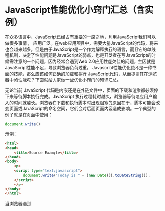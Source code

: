 # JavaScript性能优化小窍门汇总（含实例）

在众多语言中，JavaScript已经占有重要的一席之地，利用JavaScript我们可以做很多事情 ， 应用广泛。在web应用项目中，需要大量JavaScript的代码，将来也会越来越多。但是由于JavaScript是一个作为解释执行的语言，而且它的单线程机制，决定了性能问题是JavaScript的弱点，也是开发者在写JavaScript的时候需注意的一个问题，因为经常会遇到Web 2.0应用性能欠佳的问题，主因就是JavaScript性能不足，导致浏览器负荷过重。 Javascript性能优化绝不是一种书面的技能，那么应该如何正确的加载和执行 JavaScript代码，从而提高其在浏览器中的性能呢？下面就给大家做一些优化小窍门的知识汇总。

无论当前 JavaScript 代码是内嵌还是在外链文件中，页面的下载和渲染都必须停下来等待脚本执行完成。JavaScript 执行过程耗时越久，浏览器等待响应用户输入的时间就越长。浏览器在下载和执行脚本时出现阻塞的原因在于，脚本可能会改变页面或JavaScript的命名空间，它们会对后面页面内容造成影响。一个典型的例子就是在页面中使用：

```js
document.write()
```

示例：

```html
<html>
<head>
    <title>Source Example</title>
</head>
<body>
    <p>
    <script type="text/javascript">
        document.write("Today is " + (new Date()).toDateString());
    </script>
    </p>
</body>
</html>
```

当浏览器遇到<script>标签时，当前 HTML 页面无从获知 JavaScript 是否会向<p> 标签添加内容，或引入其他元素，或甚至移除该标签。因此，这时浏览器会停止处理页面，先执行 JavaScript代码，然后再继续解析和渲染页面。同样的情况也发生在使用 src 属性加载 JavaScript的过程中，浏览器必须先花时间下载外链文件中的代码，然后解析并执行它。在这个过程中，页面渲染和用户交互完全被阻塞了。



## 不要使用 with() 语句

这是因为 with() 语句将会在作用域链的开始添加额外的变量。额外的变量意味着，当任何变量需要被访问的时候，JavaScript引擎都需要先扫描with()语句产生的变量，然后才是局部变量，最后是全局变量。 So with() essentially gives local variables all the performance drawbacks of global ones, and in turn derails Javascript optimization. 因此with()语句同时给局部变量和全局变量的性能带来负面影响，最终使我们优化JavaScript性能的计划破产。



## 对象属性和数组元素的速度都比变量慢

谈到JavaScript的数据，一般来说有4种访问方式：数值、变量、对象属性和数组元素。在考虑优化时，数值和变量的性能差不多，并且速度显著优于对象属性和数组元素。

因此当你多次引用一个对象属性或者数组元素的时候，你可以通过定义一个变量来获得性能提升。（这一条在读、写数据时都有效）虽然这条规则在绝大多数情况下是正确的，但是Firefox在优化数组索引上做了一些有意思的工作，能够让它的实际性能优于变量。但是考虑到数组元素在其他浏览器上的性能弊端，还是应该尽量避免数组查找，除非你真的只针对于火狐浏览器的性能而进行开发。



## 避免全局查找

在一个函数中会用到全局对象存储为局部变量来减少全局查找，因为访问局部变量的速度要比访问全局变量的速度更快些

```js
function search() {
    //当我要使用当前页面地址和主机域名
    alert(window.location.href + window.location.host);
}

//最好的方式是如下这样  先用一个简单变量保存起来
function search() {
    var location = window.location;
    alert(location.href + location.host);
}
```



## 避免with语句

和函数类似 ，with语句会创建自己的作用域，因此会增加其中执行的代码的作用域链的长度，由于额外的作用域链的查找，在with语句中执行的代码肯定会比外面执行的代码要慢，在能不使用with语句的时候尽量不要使用with语句。

```js
with (a.b.c.d) {
    property1 = 1;
    property2 = 2;
}
//可以替换为：
var obj = a.b.c.d;
obj.property1 = 1;
obj.property2 = 2;
```



## 数字转换成字符串

般最好用 `'' + 1`来将数字转换成字符串，虽然看起来比较丑一点，但事实上这个效率是最高的，性能上来说：

```
('' + 1) > String() > .toString() > new String()
```



## 通过模板元素clone，替代createElement

很多人喜欢在JavaScript中使用[document.write](https://www.w3cschool.cn/jsref/met-doc-write.html)来给页面生成内容。事实上这样的效率较低，如果需要直接插入HTML，可以找一个容器元素，比如指定一个div或者span，并设置他们的innerHTML来将自己的HTML代码插入到页面中。通常我们可能会使用字符串直接写HTML来创建节点，其实这样做：

1：无法保证代码的有效性，

2：字符串操作效率低，

所以应该是用[document.createElement()方法](https://www.w3cschool.cn/jsref/met-document-createelement.html)，而如果文档中存在现成的样板节点，应该是用cloneNode()方法，因为使用createElement()方法之后，你需要设置多次元素的属性，使用cloneNode()则可以减少属性的设置次数——同样如果需要创建很多元素，应该先准备一个样板节点。

```js
 var frag = document.createDocumentFragment();
 for (var i = 0; i < 1000; i++) {
     var el = document.createElement('p');
     el.innerHTML = i;
     frag.appendChild(el);
 }
 document.body.appendChild(frag);
 
 //替换为：
 var frag = document.createDocumentFragment();
 var pEl = document.getElementsByTagName('p')[0];
 for (var i = 0; i < 1000; i++) {
     var el = pEl.cloneNode(false);
     el.innerHTML = i;
     frag.appendChild(el);
 }
 document.body.appendChild(frag);
```



## 避免低效率的脚本位置

HTML 4 规范指出 <script> 标签可以放在 HTML 文档的<head>或<body>中，并允许出现多次。Web 开发人员一般习惯在 <head> 中加载外链的 JavaScript，接着用 <link> 标签用来加载外链的 CSS 文件或者其他页面信息。

低效率脚本位置示例：

```html
<html>
<head>
    <title>Source Example</title>
    <script type="text/javascript" src="script1.js"></script>
    <script type="text/javascript" src="script2.js"></script>
    <script type="text/javascript" src="script3.js"></script>
    <link rel="stylesheet" type="text/css" href="styles.css">
</head>
<body>
    <p>Hello world!</p>
</body>
</html>
```

然而这种常规的做法却隐藏着严重的性能问题。在清单 2 的示例中，当浏览器解析到 <script> 标签（第 4 行）时，浏览器会停止解析其后的内容，而优先下载脚本文件，并执行其中的代码，这意味着，其后的 styles.css 样式文件和<body>标签都无法被加载，由于<body>标签无法被加载，那么页面自然就无法渲染了。因此在该 JavaScript 代码完全执行完之前，页面都是一片空白。

我们可以发现一个有趣的现象：第一个 JavaScript 文件开始下载，与此同时阻塞了页面其他文件的下载。此外，从 script1.js 下载完成到 script2.js 开始下载前存在一个延时，这段时间正好是 script1.js 文件的执行过程。每个文件必须等到前一个文件下载并执行完成才会开始下载。在这些文件逐个下载过程中，用户看到的是一片空白的页面。

从 IE 8、Firefox 3.5、Safari 4 和 Chrome 2 开始都允许并行下载 JavaScript 文件。这是个好消息，因为<script>标签在下载外部资源时不会阻塞其他<script>标签。遗憾的是，JavaScript 下载过程仍然会阻塞其他资源的下载，比如样式文件和图片。尽管脚本的下载过程不会互相影响，但页面仍然必须等待所有 JavaScript 代码下载并执行完成才能继续。因此，尽管最新的浏览器通过允许并行下载提高了性能，但问题尚未完全解决，脚本阻塞仍然是一个问题。

由于脚本会阻塞页面其他资源的下载，因此推荐将所有<script>标签尽可能放到<body>标签的底部，以尽量减少对整个页面下载的影响。

推荐的代码放置位置示例：

```html
<head>
    <title>Source Example</title>
    <link rel="stylesheet" type="text/css" href="styles.css">
</head>
<body>
    <p>Hello world!</p>
    <!-- Example of efficient script positioning -->
    <script type="text/javascript" src="script1.js"></script>
    <script type="text/javascript" src="script2.js"></script>
    <script type="text/javascript" src="script3.js"></script>
</body>
</html>
```

这段代码展示了在 HTML 文档中放置<script>标签的推荐位置。尽管脚本下载会阻塞另一个脚本，但是页面的大部分内容都已经下载完成并显示给了用户，因此页面下载不会显得太慢。这是优化 JavaScript 的首要规则：将脚本放在底部。

## 小心使用闭包

虽然你可能还不知道“闭包”，但你可能在不经意间经常使用这项技术。闭包基本上被认为是JavaScript中的new，当我们定义一个即时函数的时候，我们就使用了闭包，比如：

```js
function test() {
	document.getElementById('foo').onclick = function(ev) { };
}
```

闭包的问题在于：根据定义，在它们的作用域链中至少有三个对象：闭包变量、局部变量和全局变量。这些额外的对象将会导致其他的性能问题。但是Nicholas并不是要我们因噎废食，闭包对于提高代码可读性等方面还是非常有用的，只是不要滥用它们（尤其在循环中）。



## 在循环时将控制条件和控制变量合并起来

提到性能，在循环中需要避免的工作一直是个热门话题，因为循环会被重复执行很多次。所以如果有性能优化的需求，先对循环开刀有可能会获得最明显的性能提升。

一种优化循环的方法是在定义循环的时候，将控制条件和控制变量合并起来，下面是一个没有将他们合并起来的例子：

```js
for ( var x = 0; x < 10; x++ ) {
};
```

当我们要添加什么东西到这个循环之前，我们发现有几个操作在每次迭代都会出现。JavaScript引擎需要：

```
#1：检查 x 是否存在
#2：检查 x 是否小于 10 
#3：使 x 增加 1
```

然而如果你只是迭代元素中的一些元素，那么你可以使用while循环进行轮转来替代上面这种操作：

```js
var x = 9;
do { } while( x-- );
```



## 使用 XMLHttpRequest(XHR)对象

此技术首先创建一个 XHR 对象，然后下载 JavaScript 文件，接着用一个动态`<script>`元素将 JavaScript 代码注入页面。

通过 XHR 对象加载 JavaScript 脚本：

```js
var xhr = new XMLHttpRequest();
xhr.open("get", "script1.js", true);
xhr.onreadystatechange = function(){
    if (xhr.readyState == 4){
        if (xhr.status >= 200 && xhr.status < 300 || xhr.status == 304){
            var script = document.createElement ("script");
            script.type = "text/javascript";
            script.text = xhr.responseText;
            document.body.appendChild(script);
        }
    }
};
xhr.send(null);
```

此代码向服务器发送一个获取 script1.js 文件的 GET 请求。onreadystatechange 事件处理函数检查readyState 是不是 4，然后检查 HTTP 状态码是不是有效（2XX 表示有效的回应，304 表示一个缓存响应）。如果收到了一个有效的响应，那么就创建一个新的<script>元素，将它的文本属性设置为从服务器接收到的 responseText 字符串。这样做实际上会创建一个带有内联代码的<script>元素。一旦新<script>元素被添加到文档，代码将被执行，并准备使用。

这种方法的主要优点是，您可以下载不立即执行的 JavaScript 代码。由于代码返回在<script>标签之外（换句话说不受<script>标签约束），它下载后不会自动执行，这使得您可以推迟执行，直到一切都准备好了。另一个优点是，同样的代码在所有现代浏览器中都不会引发异常。

此方法最主要的限制是：JavaScript 文件必须与页面放置在同一个域内，不能从 CDN 下载（CDN 指”内容投递网络（Content Delivery Network）”，所以大型网页通常不采用 XHR 脚本注入技术。

## 注意NodeList

最小化访问NodeList的次数可以极大的改进脚本的性能

```js
var images = document.getElementsByTagName('img');
for (var i = 0, len = images.length; i < len; i++) {

}
```

编写JavaScript的时候一定要知道何时返回NodeList对象，这样可以最小化对它们的访问

1、进行了对getElementsByTagName()的调用

2、获取了元素的childNodes属性

3、获取了元素的attributes属性

4、访问了特殊的集合，如document.forms、document.images等等

要了解了当使用NodeList对象时，合理使用会极大的提升代码执行速度



## 避免与null进行比较

由于JavaScript是弱类型的，所以它不会做任何的自动类型检查，所以如果看到与null进行比较的代码，尝试使用以下技术替换：

1、如果值应为一个引用类型，使用instanceof操作符检查其构造函数

2、如果值应为一个基本类型，作用typeof检查其类型

3、如果是希望对象包含某个特定的方法名，则使用typeof操作符确保指定名字的方法存在于对象上



## 尊重对象的所有权

因为JavaScript可以在任何时候修改任意对象，这样就可以以不可预计的方式覆写默认的行为，所以如果你不负责维护某个对象，它的对象或者它的方法，那么你就不要对它进行修改，具体一点就是说：

1、不要为实例或原型添加属性
2、不要为实例或者原型添加方法
3、不要重定义已经存在的方法
4、不要重复定义其它团队成员已经实现的方法，永远不要修改不是由你所有的对象，你可以通过以下方式为对象创建新的功能:
1、创建包含所需功能的新对象，并用它与相关对象进行交互

2、创建自定义类型，继承需要进行修改的类型，然后可以为自定义类型添加额外功能



## 循环引用

如果循环引用中包含DOM对象或者ActiveX对象，那么就会发生内存泄露。内存泄露的后果是在浏览器关闭前，即使是刷新页面，这部分内存不会被浏览器释放。

简单的循环引用：

```js
var el = document.getElementById('MyElement');
var func = function () {
    //…
}
el.func = func;
func.element = el;
```

但是通常不会出现这种情况。通常循环引用发生在为dom元素添加闭包作为expendo的时候。

```js
 function init() {
      var el = document.getElementById('MyElement');
      el.onclick = function () {
          //……
      }
}
init();
```

init在执行的时候，当前上下文我们叫做context。这个时候，context引用了el，el引用了function，function引用了context。这时候形成了一个循环引用。

下面2种方法可以解决循环引用：

1、置空dom对象

```js
function init() {
    var el = document.getElementById('MyElement');
    el.onclick = function () {
        //闭包中可能会使用到变量el
    }
}
init();
//可以替换为：
function init() {
    var el = document.getElementById('MyElement');
    el.onclick = function () {
        //闭包中可能会使用到变量el
    }
    el = null;
}
init();
```

将el置空，context中不包含对dom对象的引用，从而打断循环应用。

如果我们需要将dom对象返回，可以用如下方法：

```js
function init() {
    var el = document.getElementById('MyElement');
    el.onclick = function () {
        //闭包中可能会使用到变量el
    }
    return el;
}
init();

//可以替换为：
function init() {
    var el = document.getElementById('MyElement');
    el.onclick = function () {
        //闭包中可能会使用到变量el
    }
    try {
        return el;
    } finally {
        el = null;
    }
}
init();
```

2、构造新的context

```js
function init() {
    var el = document.getElementById('MyElement');
    el.onclick = function () {
        //闭包中可能会使用到变量el
    }
}
init();

//可以替换为：
function elClickHandler() {
    // 函数声明时，el变量是空的，引用不到
}
function init() {
    var el = document.getElementById('MyElement');
    el.onclick = elClickHandler;
}
init();
```

把function抽到新的context中，这样，function的context就不包含对el的引用，从而打断循环引用。

### 通过javascript创建的dom对象，必须append到页面中

IE下，脚本创建的dom对象，如果没有append到页面中，刷新页面，这部分内存是不会回收的！

```js
  function create() {
      var gc = document.getElementById('GC');
      for (var i = 0; i < 5000; i++) {
          var el = document.createElement('div');
          el.innerHTML = "test";
          //下面这句可以注释掉，看看浏览器在任务管理器中，点击按钮然后刷新后的内存变化
          gc.appendChild(el);
      }
  }
```



## 字符串连接

如果要连接多个字符串，应该少使用+=，如

s+=a;

s+=b;

s+=c;

应该写成s+=a + b + c；

而如果是收集字符串，比如多次对同一个字符串进行+=操作的话，最好使用一个缓存，使用JavaScript数组来收集，最后**使用join方法连接起来**

```js
var buf = [];
for (var i = 0; i < 100; i++) {
    buf.push(i.toString());
}
var all = buf.join("");
```



## 各种类型转换

```js
var myVar = "3.14159",
    str = "" + myVar, //  to string  
    i_int = ~ ~myVar,  //  to integer  
    f_float = 1 * myVar,  //  to float  
    b_bool = !!myVar,  /*  to boolean - any string with length 
                                and any number except 0 are true */
    array = [myVar];  //  to array
```

如果定义了toString()方法来进行类型转换的话，推荐**显式调用toString()**，因为内部的操作在尝试所有可能性之后，会尝试对象的toString()方法尝试能否转化为String，所以直接调用这个方法效率会更高



## 多个类型声明

在JavaScript中所有变量都可以使用单个var语句来声明，这样就是组合在一起的语句，以减少整个脚本的执行时间，就如上面代码一样，上面代码格式也挺规范，让人一看就明了。



## 插入迭代器

如var name=values[i]; i++;前面两条语句可以写成var name=values[i++]



## 使用直接量

```js
var aTest = new Array(); //替换为
var aTest = [];
var aTest = new Object; //替换为
var aTest = {};
var reg = new RegExp(); //替换为
var reg = /../;
//如果要创建具有一些特性的一般对象，也可以使用字面量，如下：
var oFruit = new O;
oFruit.color = "red";
oFruit.name = "apple";
//前面的代码可用对象字面量来改写成这样：
var oFruit = { color: "red", name: "apple" };
```



## 避免双重解释

如果要提高代码性能，尽可能避免出现需要按照JavaScript解释的字符串，也就是

**1、尽量少使用eval函数**

使用eval相当于在运行时再次调用解释引擎对内容进行运行，需要消耗大量时间，而且使用eval带来的安全性问题也是不容忽视的。

**2、不要使用Function构造器**

不要给setTimeout或者setInterval传递字符串参数

```js
var num = 0;
setTimeout('num++', 10);
//可以替换为：
var num = 0;
function addNum() {
    num++;
}
setTimeout(addNum, 10);
```



## 缩短否定检测

```js
if (oTest != '#ff0000') {
     //do something
}
if (oTest != null) {
    //do something
}
if (oTest != false) {
    //do something
}
//虽然这些都正确，但用逻辑非操作符来操作也有同样的效果：
if (!oTest) {
    //do something
}
```



## 释放javascript对象

在rich应用中，随着实例化对象数量的增加，内存消耗会越来越大。所以应当及时释放对对象的引用，让GC能够回收这些内存控件。

对象：obj = null

对象属性：delete obj.myproperty

数组item：使用数组的splice方法释放数组中不用的item



## 性能方面的注意事项

**1、尽量使用原生方法**

**2、switch语句相对if较快**

通过将case语句按照最可能到最不可能的顺序进行组织

**3、位运算较快**

当进行数字运算时，位运算操作要比任何布尔运算或者算数运算快

***\*4、\*\*巧用||和&&布尔运算符\*\**\***

```js
function eventHandler(e) {
    if (!e) e = window.event;
}
//可以替换为：
function eventHandler(e) {
    e = e || window.event;
}


if (myobj) {
    doSomething(myobj);
}
//可以替换为：
myobj && doSomething(myobj);
```



## 避免错误应注意的地方

**1、每条语句末尾须加分号**

在if语句中，即使条件表达式只有一条语句也要用{}把它括起来，以免后续如果添加了语句之后造成逻辑错误

**2、使用+号时需谨慎**

JavaScript 和其他编程语言不同的是，在 JavaScript 中，’+'除了表示数字值相加，字符串相连接以外，还可以作一元运算符用，把字符串转换为数字。因而如果使用不当，则可能与自增符’++’混淆而引起计算错误

```js
var valueA = 20;
var valueB = "10";
alert(valueA + valueB);     //ouput: 2010 
alert(valueA + (+valueB));  //output: 30 
alert(valueA + +valueB);    //output:30 
alert(valueA ++ valueB);     //Compile error
```

**3、使用return语句需要注意**

一条有返回值的return语句不要用()括号来括住返回值，如果返回表达式，则表达式应与return关键字在同一行，以避免压缩时，压缩工具自动加分号而造成返回与开发人员不一致的结果

```js
function F1() {
    var valueA = 1;
    var valueB = 2;
    return valueA + valueB;
}
function F2() {
    var valueA = 1;
    var valueB = 2;
    return
    valueA + valueB;
}
alert(F1());  //output: 3 
alert(F2());  //ouput: undefined
```



## ==和===的区别

避免在if和while语句的条件部分进行赋值，如if (a = b)，应该写成if (a == b)，但是在比较是否相等的情况下，最好使用全等运行符，也就是使用===和!==操作符会相对于==和!=会好点。==和!=操作符会进行类型强制转换

```js
var valueA = "1";
var valueB = 1;
if (valueA == valueB) {
    alert("Equal");
}
else {
    alert("Not equal");
}
//output: "Equal"
if (valueA === valueB) {
    alert("Equal");
}
else {
    alert("Not equal");
}
//output: "Not equal"
```



##  不要使用生偏语法

不要使用生偏语法，写让人迷惑的代码，虽然计算机能够正确识别并运行，但是晦涩难懂的代码不方便以后维护



## 函数返回统一类型

虽然JavaScript是弱类型的，对于函数来说，前面返回整数型数据，后面返回布尔值在编译和运行都可以正常通过，但为了规范和以后维护时容易理解，应保证函数应返回统一的数据类型



## 总是检查数据类型

要检查你的方法输入的所有数据，一方面是为了安全性，另一方面也是为了可用性。用户随时随地都会输入错误的数据。这不是因为他们蠢，而是因为他们很忙，并且思考的方式跟你不同。用typeof方法来检测你的function接受的输入是否合法



## 何时用单引号，何时用双引号

虽然在JavaScript当中，双引号和单引号都可以表示字符串, 为了避免混乱，我们建议在HTML中使用双引号，在JavaScript中使用单引号，但为了兼容各个浏览器，也为了解析时不会出错，定义JSON对象时，最好使用双引号



## 部署

1、用JSLint运行JavaScript验证器来确保没有语法错误或者是代码没有潜在的问

2、部署之前推荐使用压缩工具将JS文件压缩

3、文件编码统一用UTF-8

4、JavaScript 程序应该尽量放在 .js 的文件中，需要调用的时候在 HTML 中以 <script src="filename.js"> 的形式包含进来。JavaScript 代码若不是该 HTML 文件所专用的，则应尽量避免在 HTML 文件中直接编写 JavaScript 代码。因为这样会大大增加 HTML 文件的大小，无益于代码的压缩和缓存的使用。另外，<script src="filename.js"> 标签应尽量放在文件的后面,最好是放在</body>标签前。这样会降低因加载 JavaScript 代码而影响页面中其它组件的加载时间。



永远不要忽略代码优化工作，重构是一项从项目开始到结束需要持续的工作，只有不断的优化代码才能让代码的执行效率越来越好
